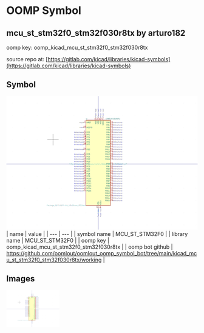 # OOMP Symbol  
## mcu_st_stm32f0_stm32f030r8tx  by arturo182  
  
oomp key: oomp_kicad_mcu_st_stm32f0_stm32f030r8tx  
  
source repo at: [https://gitlab.com/kicad/libraries/kicad-symbols](https://gitlab.com/kicad/libraries/kicad-symbols)  
## Symbol  
  
[![working.png](working_600.png)](working.png)  
| name | value | 
| --- | --- | 
| symbol name | MCU_ST_STM32F0 | 
| library name | MCU_ST_STM32F0 | 
| oomp key | oomp_kicad_mcu_st_stm32f0_stm32f030r8tx | 
| oomp bot github | https://github.com/oomlout/oomlout_oomp_symbol_bot/tree/main/kicad_mcu_st_stm32f0_stm32f030r8tx/working | 
## Images  
  
[![working.png](working_140.png)](working.png)  
